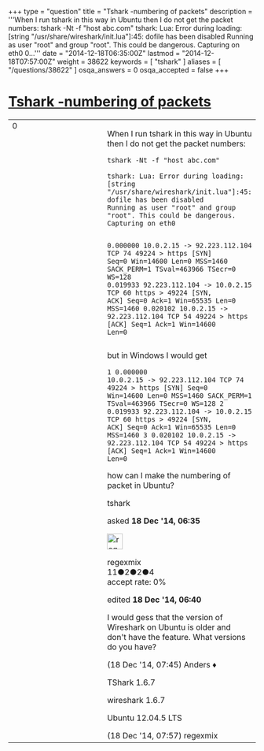 +++
type = "question"
title = "Tshark -numbering of packets"
description = '''When I run tshark in this way in Ubuntu then I do not get the packet numbers: tshark -Nt -f &quot;host abc.com&quot;   tshark: Lua: Error during loading: [string &quot;/usr/share/wireshark/init.lua&quot;]:45: dofile has been disabled Running as user &quot;root&quot; and group &quot;root&quot;. This could be dangerous. Capturing on eth0  0...'''
date = "2014-12-18T06:35:00Z"
lastmod = "2014-12-18T07:57:00Z"
weight = 38622
keywords = [ "tshark" ]
aliases = [ "/questions/38622" ]
osqa_answers = 0
osqa_accepted = false
+++

<div class="headNormal">

# [Tshark -numbering of packets](/questions/38622/tshark-numbering-of-packets)

</div>

<div id="main-body">

<div id="askform">

<table id="question-table" style="width:100%;"><colgroup><col style="width: 50%" /><col style="width: 50%" /></colgroup><tbody><tr class="odd"><td style="width: 30px; vertical-align: top"><div class="vote-buttons"><span id="post-38622-upvote" class="ajax-command post-vote up" rel="nofollow" title="I like this post (click again to cancel)"> </span><div id="post-38622-score" class="post-score" title="current number of votes">0</div><span id="post-38622-downvote" class="ajax-command post-vote down" rel="nofollow" title="I dont like this post (click again to cancel)"> </span> <span id="favorite-mark" class="ajax-command favorite-mark" rel="nofollow" title="mark/unmark this question as favorite (click again to cancel)"> </span><div id="favorite-count" class="favorite-count"></div></div></td><td><div id="item-right"><div class="question-body"><p>When I run tshark in this way in Ubuntu then I do not get the packet numbers:</p><pre><code>tshark -Nt -f &quot;host abc.com&quot;</code></pre><blockquote></blockquote><pre><code>tshark: Lua: Error during loading:
[string &quot;/usr/share/wireshark/init.lua&quot;]:45: dofile has been disabled
Running as user &quot;root&quot; and group &quot;root&quot;. This could be dangerous.
Capturing on eth0

0.000000    10.0.2.15 -&gt; 92.223.112.104 TCP 74 49224 &gt; https [SYN] Seq=0 Win=14600 Len=0 MSS=1460 SACK_PERM=1 TSval=463966 TSecr=0 WS=128
0.019933 92.223.112.104 -&gt; 10.0.2.15    TCP 60 https &gt; 49224 [SYN, ACK] Seq=0 Ack=1 Win=65535 Len=0 MSS=1460
0.020102    10.0.2.15 -&gt; 92.223.112.104 TCP 54 49224 &gt; https [ACK] Seq=1 Ack=1 Win=14600 Len=0</code></pre><p>but in Windows I would get</p><pre><code>1 0.000000    10.0.2.15 -&gt; 92.223.112.104 TCP 74 49224 &gt; https [SYN] Seq=0 Win=14600 Len=0 MSS=1460 SACK_PERM=1 TSval=463966 TSecr=0 WS=128
2 0.019933 92.223.112.104 -&gt; 10.0.2.15    TCP 60 https &gt; 49224 [SYN, ACK] Seq=0 Ack=1 Win=65535 Len=0 MSS=1460
3 0.020102    10.0.2.15 -&gt; 92.223.112.104 TCP 54 49224 &gt; https [ACK] Seq=1 Ack=1 Win=14600 Len=0</code></pre><p>how can I make the numbering of packet in Ubuntu?</p></div><div id="question-tags" class="tags-container tags"><span class="post-tag tag-link-tshark" rel="tag" title="see questions tagged &#39;tshark&#39;">tshark</span></div><div id="question-controls" class="post-controls"></div><div class="post-update-info-container"><div class="post-update-info post-update-info-user"><p>asked <strong>18 Dec '14, 06:35</strong></p><img src="https://secure.gravatar.com/avatar/356961d480eb308238931511a398a65f?s=32&amp;d=identicon&amp;r=g" class="gravatar" width="32" height="32" alt="regexmix&#39;s gravatar image" /><p><span>regexmix</span><br />
<span class="score" title="11 reputation points">11</span><span title="2 badges"><span class="badge1">●</span><span class="badgecount">2</span></span><span title="2 badges"><span class="silver">●</span><span class="badgecount">2</span></span><span title="4 badges"><span class="bronze">●</span><span class="badgecount">4</span></span><br />
<span class="accept_rate" title="Rate of the user&#39;s accepted answers">accept rate:</span> <span title="regexmix has no accepted answers">0%</span></p></div><div class="post-update-info post-update-info-edited"><p><span> edited <strong>18 Dec '14, 06:40</strong> </span></p></div></div><div id="comments-container-38622" class="comments-container"><span id="38624"></span><div id="comment-38624" class="comment"><div id="post-38624-score" class="comment-score"></div><div class="comment-text"><p>I would gess that the version of Wireshark on Ubuntu is older and don't have the feature. What versions do you have?</p></div><div id="comment-38624-info" class="comment-info"><span class="comment-age">(18 Dec '14, 07:45)</span> <span class="comment-user userinfo">Anders ♦</span></div></div><span id="38627"></span><div id="comment-38627" class="comment"><div id="post-38627-score" class="comment-score"></div><div class="comment-text"><p>TShark 1.6.7</p><p>wireshark 1.6.7</p><p>Ubuntu 12.04.5 LTS</p></div><div id="comment-38627-info" class="comment-info"><span class="comment-age">(18 Dec '14, 07:57)</span> <span class="comment-user userinfo">regexmix</span></div></div></div><div id="comment-tools-38622" class="comment-tools"></div><div class="clear"></div><div id="comment-38622-form-container" class="comment-form-container"></div><div class="clear"></div></div></td></tr></tbody></table>

</div>

</div>

